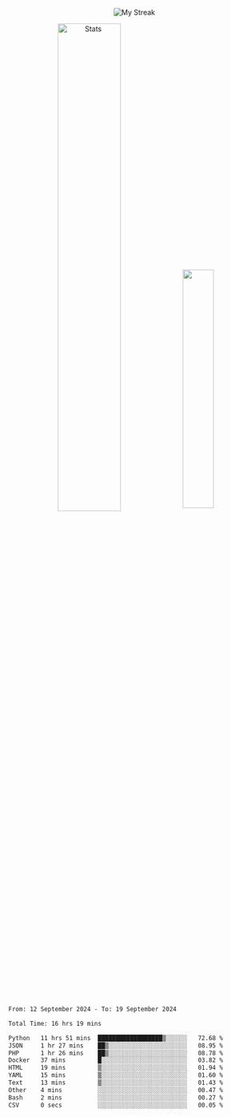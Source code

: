 <p align="center">
<picture>
  <source media="(prefers-color-scheme: dark)" srcset="http://github-readme-streak-stats.herokuapp.com?user=semolik&theme=dark&hide_border=true&background=DD272700">
  <img alt="My Streak" src="http://github-readme-streak-stats.herokuapp.com?user=semolik&hide_border=true">
</picture>
</p>
<div align="center">
  <picture>
    <source media="(prefers-color-scheme: dark)" srcset="https://github-readme-stats.vercel.app/api?username=semolik&show_icons=true&bg_color=DD272700&hide_border=true&theme=dark">
        <img alt="Stats" src="https://github-readme-stats.vercel.app/api?username=semolik&show_icons=true&bg_color=DD272700&hide_border=true" width="50%" >
  </picture>
  <sup>
  <picture>
  <source media="(prefers-color-scheme: dark)" srcset="https://github-readme-stats.vercel.app/api/top-langs/?username=semolik&layout=compact&hide_border=true&bg_color=DD272700&theme=dark">
  <img src="https://github-readme-stats.vercel.app/api/top-langs/?username=semolik&layout=compact&hide_border=true" width="35%" />
  </picture>
  </sup>
</div>
<!--START_SECTION:waka-->

```txt
From: 12 September 2024 - To: 19 September 2024

Total Time: 16 hrs 19 mins

Python   11 hrs 51 mins  ██████████████████▒░░░░░░   72.68 %
JSON     1 hr 27 mins    ██▒░░░░░░░░░░░░░░░░░░░░░░   08.95 %
PHP      1 hr 26 mins    ██▒░░░░░░░░░░░░░░░░░░░░░░   08.78 %
Docker   37 mins         █░░░░░░░░░░░░░░░░░░░░░░░░   03.82 %
HTML     19 mins         ▒░░░░░░░░░░░░░░░░░░░░░░░░   01.94 %
YAML     15 mins         ▒░░░░░░░░░░░░░░░░░░░░░░░░   01.60 %
Text     13 mins         ▒░░░░░░░░░░░░░░░░░░░░░░░░   01.43 %
Other    4 mins          ░░░░░░░░░░░░░░░░░░░░░░░░░   00.47 %
Bash     2 mins          ░░░░░░░░░░░░░░░░░░░░░░░░░   00.27 %
CSV      0 secs          ░░░░░░░░░░░░░░░░░░░░░░░░░   00.05 %
```

<!--END_SECTION:waka-->

